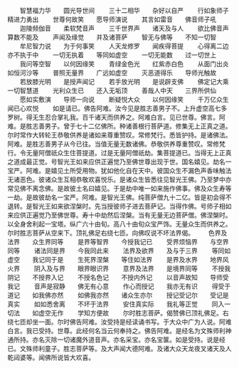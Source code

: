 <!-- { "loadSidebar": true } -->
　　智慧福力华　　圆光导世间
　　三十二相华　　杂好以自严
　　行如象师子　　精进力勇出
　　世尊何故笑　　愿导师演说
　　其言如雷音　　佛音师子吼
　　迦陵频伽音　　柔软梵音声
　　三千世界声　　诸天及与人
　　欲比佛音声　　算数不能及
　　声闻及缘觉　　并及诸菩萨
　　智无与佛等　　不知一切智
　　牟尼智力说　　为于何事笑
　　人天龙修罗　　闻疾得菩提
　　心得离二边　　亦不执于中
　　一切无执着　　等同如虚空
　　一切无能数　　过一切世上
　　我问等空智　　以何因缘笑
　　青绿金色光　　红紫赤白色
　　从面门出炎　　如恒河沙等
　　普照无量界　　广远如虚空
　　灭恶道得乐　　导师光触故
　　若放膝光明　　是授声闻记
　　若手放光明　　是说辟支佛
　　佛定记大乘　　一切智慧道
　　光利众生已　　还入无垢顶
　　善哉人中天　　三界所供仙
　　愿如实敷演　　导师一向说
　　断疑悦大众　　以何因缘笑
　　千万亿众生　　闻已心欢悦
　　如是请已。佛告阿难。汝今见是胜志善男子不。上升虚空高七多罗树。得无生忍合掌礼我。百千诸天而供养之。阿难白言。见已世尊。佛言。阿难。是胜志善男子。曾于七十二亿佛所。种诸善根行菩萨道。修集无上正真之道。尔时常作大转轮王恭敬供养是诸如来尊重赞叹。常修梵行。悉皆护持。是诸佛法。阿难。是胜志善男子从今已往。当值无量无数诸佛。恭敬供养尊重赞叹。常修梵行。令无量阿僧祇众生住菩提道。过是无量阿僧祇劫。集菩提道已。当得无上正真之道成最正觉。号智光王如来应供正遍觉乃至佛世尊出现于世。国名嬉见。劫名一宝严。阿难。是嬉见土所受用物。犹如他化自在天中。彼国众生不漏色声香味触法无诸恶色。彼诸众生互相恭敬欢喜悦乐。是诸众生皆悉往见智光王佛。乃至梦中亦常见佛不离念佛。是故彼土名曰嬉见。于是劫中唯一如来施作佛事。佛及众生寿等一劫。是故彼劫名一宝严。阿难。是智光王佛。纯菩萨僧九十二亿。皆是初会得不退转。是智光王如来欲涅槃时。先当授彼师子进去菩萨记。当得作佛。号师子相如来应供正遍觉乃至佛世尊。寿十中劫然后涅槃。当有无量无边菩萨僧。佛涅槃时。以全身舍利起一宝塔。纵广六十由旬。高八十由旬众宝严饰。无量众生而供养之。尔时胜志菩萨从空来下。顶礼佛足右绕七匝。向佛叹说不坏法界偈。
　　色界及法界　　众生界同等
　　是界等智界　　今授我记已
　　受界烦恼界　　与空界同等
　　诸法同是界　　今我同此来
　　法界及欲界　　及与于三界
　　等同如虚空　　我记同于是
　　生死界涅槃　　等住如法界
　　是界及水界　　地界风火界
　　阴入及与界　　眼界眼识界
　　意界及法界　　是境界同等
　　不授我阴记　　不授界入记
　　不授名色记　　不授内外记
　　以音声故知　　导师受我记
　　音声是寂静　　佛无有心意
　　作心而授记　　我亦无有识
　　得受于道记　　如我佛亦然
　　如佛我亦然　　诸众生亦尔
　　授记受记尔　　受记是真实
　　如如悉舍离　　不坏于法界
　　安住真实际　　我礼等正觉
　　同入一切法　　如虚空无作
　　学知方便故
　　尔时胜志菩萨。偈赞佛已顶礼佛足。右绕七匝却坐一面。尔时佛告阿难。汝受持是经读诵书写。于大众中广为人说。阿难白言。我已受持。世尊。此经何名当云何奉持之。佛告阿难。是经名为文殊师利神通所持。亦名灭除一切诸魔外道音声。亦名采宝。亦名宝箧。如是受持。说是经已。文殊师利童子。胜志菩萨等。及大声闻大德阿难。及诸大众天龙夜叉诸天及人乾闼婆等。闻佛所说皆大欢喜。


